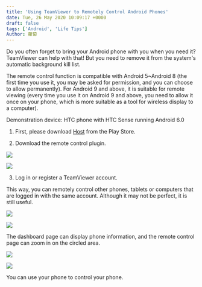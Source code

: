 ```yaml
---
title: 'Using TeamViewer to Remotely Control Android Phones'
date: Tue, 26 May 2020 10:09:17 +0000
draft: false
tags: ['Android', 'Life Tips']
Author: 蘿蔔
---
```


Do you often forget to bring your Android phone with you when you need it? 
TeamViewer can help with that! 
But you need to remove it from the system's automatic background kill list.

The remote control function is compatible with Android 5~Android 8 
(the first time you use it, you may be asked for permission, and you can choose to allow permanently). 
For Android 9 and above, it is suitable for remote viewing 
(every time you use it on Android 9 and above, you need to allow it once on your phone, which is more suitable as a tool for wireless display to a computer).

Demonstration device: HTC phone with HTC Sense running Android 6.0

1. First, please download [Host](https://play.google.com/store/apps/details?id=com.teamviewer.host.market&hl=zh-TW) from the Play Store.

2. Download the remote control plugin.

![](https://static-a1.steveyi.net/media/blog/2020052609581036.jpg)

![](https://static-a1.steveyi.net/media/blog/2020052609584328.jpg)

3. Log in or register a TeamViewer account.

This way, you can remotely control other phones, tablets or computers that are logged in with the same account. 
Although it may not be perfect, it is still useful.

![](https://static-a1.steveyi.net/media/blog/2020052610083159.png)

![](https://static-a1.steveyi.net/media/blog/2020052610064765.png)

The dashboard page can display phone information, and the remote control page can zoom in on the circled area.

![](https://blog.steveyi.net/wp-content/uploads/media/blog/2020052609562446.gif)

![](https://static-a1.steveyi.net/media/blog/2020052610054826.png)

You can use your phone to control your phone.